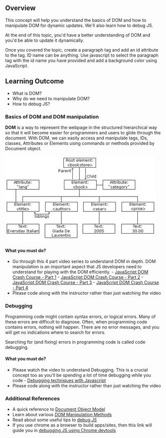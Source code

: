 ## Overview

This concept will help you understand the basics of DOM and how to manipulate DOM for dynamic updates. We'll also learn how to debug JS.

At the end of this topic, you'd have a better understanding of DOM and you'd be able to update it dynamically.

Once you covered the topic, create a paragraph tag and add an id attribute to the tag. ID name can be anything. Use javascript to select the paragraph tag with the id name you have provided and add a background color using JavaScript.

## Learning Outcome

- What is DOM?
- Why do we need to manipulate DOM?
- How to debug JS?

### Basics of DOM and DOM manipulation

**DOM** is a way to represent the webpage in the structured hierarchical way so that it will become easier for programmers and users to glide through the document. With DOM, we can easily access and manipulate tags, IDs, classes, Attributes or Elements using commands or methods provided by Document object.

![DOM](images/dom.gif)

#### What you must do?

- Go through this 4 part video series to understand DOM in depth. DOM manipulation is an important aspect that JS developers need to understand for playing with the DOM efficiently. - [JavaScript DOM Crash Course - Part 1](https://www.youtube.com/watch?v=0ik6X4DJKCc) - [JavaScript DOM Crash Course - Part 2](https://www.youtube.com/watch?v=mPd2aJXCZ2g) - [JavaScript DOM Crash Course - Part 3](https://www.youtube.com/watch?v=wK2cBMcDTss) - [JavaScript DOM Crash Course - Part 4](https://www.youtube.com/watch?v=i37KVt_IcXw)
- Please code along with the instructor rather than just watching the video

### Debugging

Programming code might contain syntax errors, or logical errors. Many of these errors are difficult to diagnose. Often, when programming code contains errors, nothing will happen. There are no error messages, and you will get no indications where to search for errors.

Searching for (and fixing) errors in programming code is called code debugging.

#### What you must do?

- Please watch the video to understand Debugging. This is a crucial concept too as you'll be spending a lot of time debugging while you code - [Debugging techniques with Javascript](https://www.youtube.com/watch?v=3EXNtmgf87s)
- Please code along with the instructor rather than just watching the video

### Additional References

- A quick reference to [Document Object Model](https://developer.mozilla.org/en-US/docs/Web/API/Document_Object_Model/Introduction)
- Learn about various [DOM Manipulation Methods](https://www.hongkiat.com/blog/dom-manipulation-javascript-methods/)
- Read about some useful tips to [debug JS](https://raygun.com/javascript-debugging-tips)
- If you use chrome as a browser to build apps/sites, then this link will guide you in [debugging JS using Chrome devtools](https://javascript.info/debugging-chrome)

